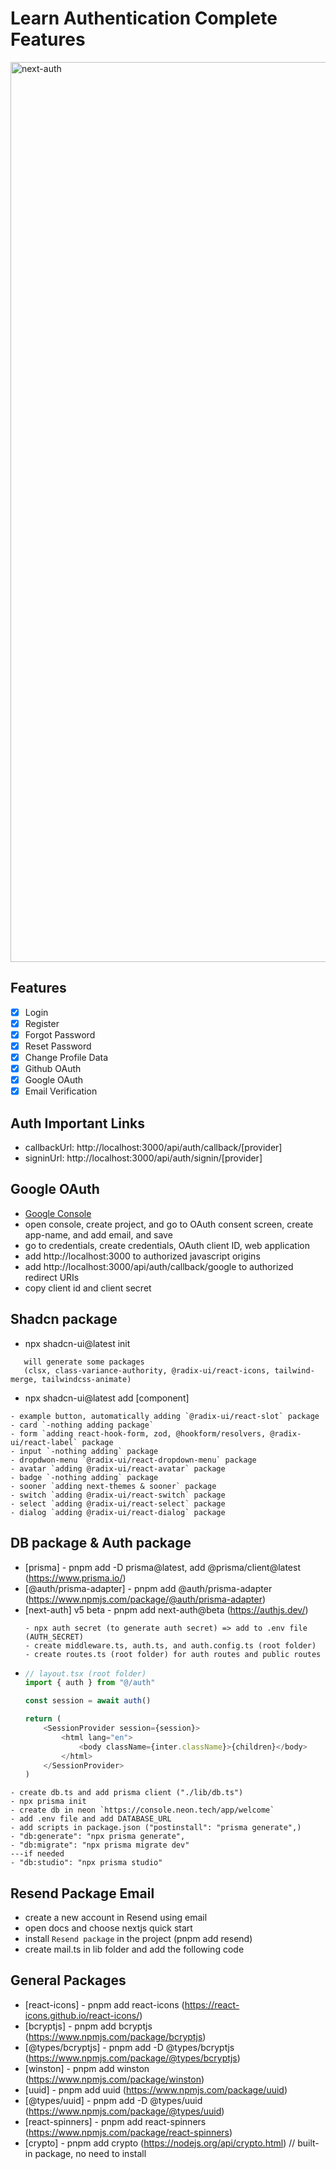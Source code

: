 # Learn Authentication Complete Features

<img width="1440" alt="next-auth" src="https://github.com/nuhptr/authentication-full-cwa/assets/50306963/f0b1aa94-e278-481a-bd31-cc3c9a46ddc1">

## Features

-   [x] Login
-   [x] Register
-   [x] Forgot Password
-   [x] Reset Password
-   [x] Change Profile Data
-   [x] Github OAuth
-   [x] Google OAuth
-   [x] Email Verification

## Auth Important Links

-   callbackUrl: http://localhost:3000/api/auth/callback/[provider]
-   signinUrl: http://localhost:3000/api/auth/signin/[provider]

## Google OAuth

-   [Google Console](https://console.developers.google.com/)
-   open console, create project, and go to OAuth consent screen, create app-name, and add email, and save
-   go to credentials, create credentials, OAuth client ID, web application
-   add http://localhost:3000 to authorized javascript origins
-   add http://localhost:3000/api/auth/callback/google to authorized redirect URIs
-   copy client id and client secret

## Shadcn package

-   npx shadcn-ui@latest init

```text
   will generate some packages
   (clsx, class-variance-authority, @radix-ui/react-icons, tailwind-merge, tailwindcss-animate)
```

-   npx shadcn-ui@latest add [component]

```text
- example button, automatically adding `@radix-ui/react-slot` package
- card `-nothing adding package`
- form `adding react-hook-form, zod, @hookform/resolvers, @radix-ui/react-label` package
- input `-nothing adding` package
- dropdwon-menu `@radix-ui/react-dropdown-menu` package
- avatar `adding @radix-ui/react-avatar` package
- badge `-nothing adding` package
- sooner `adding next-themes & sooner` package
- switch `adding @radix-ui/react-switch` package
- select `adding @radix-ui/react-select` package
- dialog `adding @radix-ui/react-dialog` package
```

## DB package & Auth package

-   [prisma] - pnpm add -D prisma@latest, add @prisma/client@latest (https://www.prisma.io/)
-   [@auth/prisma-adapter] - pnpm add @auth/prisma-adapter (https://www.npmjs.com/package/@auth/prisma-adapter)
-   [next-auth] v5 beta - pnpm add next-auth@beta (https://authjs.dev/)
    ```text
    - npx auth secret (to generate auth secret) => add to .env file (AUTH_SECRET)
    - create middleware.ts, auth.ts, and auth.config.ts (root folder)
    - create routes.ts (root folder) for auth routes and public routes
    ```
-   ```ts
    // layout.tsx (root folder)
    import { auth } from "@/auth"

    const session = await auth()

    return (
        <SessionProvider session={session}>
            <html lang="en">
                <body className={inter.className}>{children}</body>
            </html>
        </SessionProvider>
    )
    ```

```text
- create db.ts and add prisma client ("./lib/db.ts")
- npx prisma init
- create db in neon `https://console.neon.tech/app/welcome`
- add .env file and add DATABASE_URL
- add scripts in package.json ("postinstall": "prisma generate",)
- "db:generate": "npx prisma generate",
- "db:migrate": "npx prisma migrate dev"
---if needed
- "db:studio": "npx prisma studio"
```

## Resend Package Email

-   create a new account in Resend using email
-   open docs and choose nextjs quick start
-   install `Resend package` in the project (pnpm add resend)
-   create mail.ts in lib folder and add the following code

## General Packages

-   [react-icons] - pnpm add react-icons (https://react-icons.github.io/react-icons/)
-   [bcryptjs] - pnpm add bcryptjs (https://www.npmjs.com/package/bcryptjs)
-   [@types/bcryptjs] - pnpm add -D @types/bcryptjs (https://www.npmjs.com/package/@types/bcryptjs)
-   [winston] - pnpm add winston (https://www.npmjs.com/package/winston)
-   [uuid] - pnpm add uuid (https://www.npmjs.com/package/uuid)
-   [@types/uuid] - pnpm add -D @types/uuid (https://www.npmjs.com/package/@types/uuid)
-   [react-spinners] - pnpm add react-spinners (https://www.npmjs.com/package/react-spinners)
-   [crypto] - pnpm add crypto (https://nodejs.org/api/crypto.html) // built-in package, no need to install
